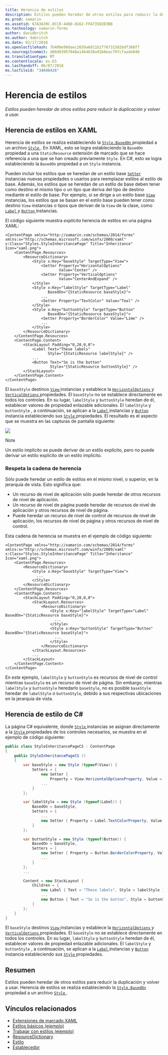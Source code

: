 ```yaml
---
title: Herencia de estilos
description: Estilos pueden heredar de otros estilos para reducir la duplicación y volver a usar.
ms.prod: xamarin
ms.assetid: 67A3A39C-8CC0-446D-8162-FFA73582D3B8
ms.technology: xamarin-forms
author: davidbritch
ms.author: dabritch
ms.date: 02/17/2016
ms.openlocfilehash: 7b489e90daec2659a6d11b2776731582bdf368ff
ms.sourcegitcommit: d80d93957040a14b4638a91b0eac797cfaade840
ms.translationtype: MT
ms.contentlocale: es-ES
ms.lasthandoff: 06/07/2018
ms.locfileid: "34848426"
---
```

# <a name="style-inheritance"></a>Herencia de estilos

_Estilos pueden heredar de otros estilos para reducir la duplicación y volver a usar._

## <a name="style-inheritance-in-xaml"></a>Herencia de estilos en XAML

Herencia de estilos se realiza estableciendo la [ `Style.BasedOn` ](https://developer.xamarin.com/api/property/Xamarin.Forms.Style.BasedOn/) propiedad a un archivo [ `Style` ](https://developer.xamarin.com/api/type/Xamarin.Forms.Style/). En XAML, esto se logra estableciendo la `BasedOn` propiedad a una `StaticResource` extensión de marcado que se hace referencia a una que se han creado previamente `Style`. En C#, esto se logra estableciendo la `BasedOn` propiedad a un `Style` instancia.

Pueden incluir los estilos que se heredan de un estilo base [ `Setter` ](https://developer.xamarin.com/api/type/Xamarin.Forms.Setter/) instancias nuevas propiedades o usarlos para reemplazar estilos al estilo de base. Además, los estilos que se heredan de un estilo de base deben tener como destino el mismo tipo o un tipo que deriva del tipo de destino mediante el estilo de base. Por ejemplo, si se dirige a un estilo base [ `View` ](https://developer.xamarin.com/api/type/Xamarin.Forms.View/) instancias, los estilos que se basan en el estilo base pueden tener como destino `View` instancias o tipos que derivan de la `View` de la clase, como [ `Label` ](https://developer.xamarin.com/api/type/Xamarin.Forms.Label/) y [ `Button` ](https://developer.xamarin.com/api/type/Xamarin.Forms.Button/) instancias.

El código siguiente muestra *explícita* herencia de estilos en una página XAML:

```xaml
<ContentPage xmlns="http://xamarin.com/schemas/2014/forms" xmlns:x="http://schemas.microsoft.com/winfx/2009/xaml" x:Class="Styles.StyleInheritancePage" Title="Inheritance" Icon="xaml.png">
    <ContentPage.Resources>
        <ResourceDictionary>
            <Style x:Key="baseStyle" TargetType="View">
                <Setter Property="HorizontalOptions"
                        Value="Center" />
                <Setter Property="VerticalOptions"
                        Value="CenterAndExpand" />
            </Style>
            <Style x:Key="labelStyle" TargetType="Label"
                   BasedOn="{StaticResource baseStyle}">
                ...
                <Setter Property="TextColor" Value="Teal" />
            </Style>
            <Style x:Key="buttonStyle" TargetType="Button"
                   BasedOn="{StaticResource baseStyle}">
                <Setter Property="BorderColor" Value="Lime" />
                ...
            </Style>
        </ResourceDictionary>
    </ContentPage.Resources>
    <ContentPage.Content>
        <StackLayout Padding="0,20,0,0">
            <Label Text="These labels"
                   Style="{StaticResource labelStyle}" />
            ...
            <Button Text="So is the button"
                    Style="{StaticResource buttonStyle}" />
        </StackLayout>
    </ContentPage.Content>
</ContentPage>
```

El `baseStyle` destinos [ `View` ](https://developer.xamarin.com/api/type/Xamarin.Forms.View/) instancias y establece la [ `HorizontalOptions` ](https://developer.xamarin.com/api/property/Xamarin.Forms.View.HorizontalOptions/) y [ `VerticalOptions` ](https://developer.xamarin.com/api/property/Xamarin.Forms.View.VerticalOptions/) propiedades. El `baseStyle` no se establece directamente en todos los controles. En su lugar, `labelStyle` y `buttonStyle` heredan de él, establecer valores de propiedad enlazable adicionales. El `labelStyle` y `buttonStyle` , a continuación, se aplican a la [ `Label` ](https://developer.xamarin.com/api/type/Xamarin.Forms.Label/) instancias y [ `Button` ](https://developer.xamarin.com/api/type/Xamarin.Forms.Button/) instancia estableciendo sus [ `Style` ](https://developer.xamarin.com/api/property/Xamarin.Forms.VisualElement.Style/) propiedades. El resultado es el aspecto que se muestra en las capturas de pantalla siguiente:

[![](inheritance-images/style-inheritance.png)](inheritance-images/style-inheritance-large.png#lightbox)

> [!NOTE]
> Un estilo implícito se puede derivar de un estilo explícito, pero no puede derivar un estilo explícito de un estilo implícito.

### <a name="respecting-the-inheritance-chain"></a>Respeta la cadena de herencia

Sólo puede heredar un estilo de estilos en el mismo nivel, o superior, en la jerarquía de vista. Esto significa que:

- Un recurso de nivel de aplicación sólo puede heredar de otros recursos de nivel de aplicación.
- Un recurso de nivel de página puede heredar de recursos de nivel de aplicación y otros recursos de nivel de página.
- Puede heredar un recurso de nivel de control de recursos de nivel de aplicación, los recursos de nivel de página y otros recursos de nivel de control.

Esta cadena de herencia se muestra en el ejemplo de código siguiente:

```xaml
<ContentPage xmlns="http://xamarin.com/schemas/2014/forms" xmlns:x="http://schemas.microsoft.com/winfx/2009/xaml" x:Class="Styles.StyleInheritancePage" Title="Inheritance" Icon="xaml.png">
    <ContentPage.Resources>
        <ResourceDictionary>
            <Style x:Key="baseStyle" TargetType="View">
              ...
            </Style>
        </ResourceDictionary>
    </ContentPage.Resources>
    <ContentPage.Content>
        <StackLayout Padding="0,20,0,0">
            <StackLayout.Resources>
                <ResourceDictionary>
                    <Style x:Key="labelStyle" TargetType="Label" BasedOn="{StaticResource baseStyle}">
                      ...
                    </Style>
                    <Style x:Key="buttonStyle" TargetType="Button" BasedOn="{StaticResource baseStyle}">
                      ...
                    </Style>
                </ResourceDictionary>
            </StackLayout.Resources>
            ...
        </StackLayout>
    </ContentPage.Content>
</ContentPage>
```

En este ejemplo, `labelStyle` y `buttonStyle` es recursos de nivel de control mientras `baseStyle` es un recurso de nivel de página. Sin embargo, mientras `labelStyle` y `buttonStyle` heredarlo `baseStyle`, no es posible `baseStyle` heredar de `labelStyle` o `buttonStyle`, debido a sus respectivas ubicaciones en la jerarquía de vista.

## <a name="style-inheritance-in-c35"></a>Herencia de estilo de C&#35;

La página C# equivalente, donde [ `Style` ](https://developer.xamarin.com/api/type/Xamarin.Forms.Style/) instancias se asignan directamente a la [ `Style` ](https://developer.xamarin.com/api/property/Xamarin.Forms.VisualElement.Style/) propiedades de los controles necesarios, se muestra en el ejemplo de código siguiente:

```csharp
public class StyleInheritancePageCS : ContentPage
{
    public StyleInheritancePageCS ()
    {
        var baseStyle = new Style (typeof(View)) {
            Setters = {
                new Setter {
                    Property = View.HorizontalOptionsProperty, Value = LayoutOptions.Center    },
                ...
            }
        };

        var labelStyle = new Style (typeof(Label)) {
            BasedOn = baseStyle,
            Setters = {
                ...
                new Setter { Property = Label.TextColorProperty, Value = Color.Teal    }
            }
        };

        var buttonStyle = new Style (typeof(Button)) {
            BasedOn = baseStyle,
            Setters = {
                new Setter { Property = Button.BorderColorProperty, Value =    Color.Lime },
                ...
            }
        };
        ...

        Content = new StackLayout {
            Children = {
                new Label { Text = "These labels", Style = labelStyle },
                ...
                new Button { Text = "So is the button", Style = buttonStyle }
            }
        };
    }
}
```

El `baseStyle` destinos [ `View` ](https://developer.xamarin.com/api/type/Xamarin.Forms.View/) instancias y establece la [ `HorizontalOptions` ](https://developer.xamarin.com/api/property/Xamarin.Forms.View.HorizontalOptions/) y [ `VerticalOptions` ](https://developer.xamarin.com/api/property/Xamarin.Forms.View.VerticalOptions/) propiedades. El `baseStyle` no se establece directamente en todos los controles. En su lugar, `labelStyle` y `buttonStyle` heredan de él, establecer valores de propiedad enlazable adicionales. El `labelStyle` y `buttonStyle` , a continuación, se aplican a la [ `Label` ](https://developer.xamarin.com/api/type/Xamarin.Forms.Label/) instancias y [ `Button` ](https://developer.xamarin.com/api/type/Xamarin.Forms.Button/) instancia estableciendo sus [ `Style` ](https://developer.xamarin.com/api/property/Xamarin.Forms.VisualElement.Style/) propiedades.

## <a name="summary"></a>Resumen

Estilos pueden heredar de otros estilos para reducir la duplicación y volver a usar. Herencia de estilos se realiza estableciendo la [ `Style.BasedOn` ](https://developer.xamarin.com/api/property/Xamarin.Forms.Style.BasedOn/) propiedad a un archivo [ `Style` ](https://developer.xamarin.com/api/type/Xamarin.Forms.Style/).


## <a name="related-links"></a>Vínculos relacionados

- [Extensiones de marcado XAML](~/xamarin-forms/xaml/xaml-basics/xaml-markup-extensions.md)
- [Estilos básicos (ejemplo)](https://developer.xamarin.com/samples/xamarin-forms/UserInterface/Styles/BasicStyles/)
- [Trabajar con estilos (ejemplo)](https://developer.xamarin.com/samples/xamarin-forms/WorkingWithStyles/)
- [ResourceDictionary](https://developer.xamarin.com/api/type/Xamarin.Forms.ResourceDictionary/)
- [Estilo](https://developer.xamarin.com/api/type/Xamarin.Forms.Style/)
- [Establecedor](https://developer.xamarin.com/api/type/Xamarin.Forms.Setter/)
